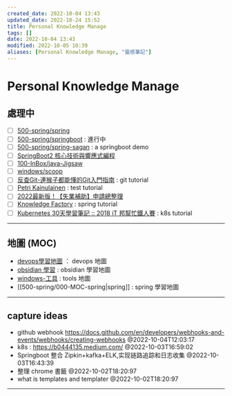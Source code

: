 ```yaml
---
created_date: 2022-10-04 13:43
updated_date: 2022-10-24 15:52
title: Personal Knowledge Manage
tags: []
date: 2022-10-04 13:43
modified: 2022-10-05 10:39
aliases: [Personal Knowledge Manage, "靈感筆記"]
---
```


# Personal Knowledge Manage

## 處理中

- [ ] [500-spring/spring](500-spring/spring.md)
- [ ] [500-spring/springboot](500-spring/springboot.md) : 進行中
- [ ] [500-spring/spring-sagan](500-spring/spring-sagan.md) : a springboot demo 
- [ ] [SpringBoot2 核心技術與響應式編程](500-spring/尚矽谷-SpringBoot2核心技術.md)
- [ ] [100-InBox/java-Jigsaw](100-InBox/java-Jigsaw.md)
- [ ] [windows/scoop](windows/scoop.md)
- [ ] [反查Git-連猴子都能懂的Git入門指南](https://backlog.com/git-tutorial/tw/reference/) : git tutorial
- [ ] [Petri Kainulainen](https://www.petrikainulainen.net/) : test tutorial
- [ ] [2022最新版！【失業補助】申請總整理](https://pro.104.com.tw/vip/preLogin/recruiterForum/post/59099#001)
- [ ] [Knowledge Factory](https://www.knowledgefactory.net/) : spring tutorial
- [ ] [Kubernetes 30天學習筆記 :: 2018 iT 邦幫忙鐵人賽](https://ithelp.ithome.com.tw/users/20103753/ironman/1590) : k8s tutorial

---

## 地圖 (MOC)

- [devops學習地圖](400-devops/000-MOC-devops.md) ： devops 地圖
- [obsidian 學習](200-學習OB/000-obsidian.md) : obsidian 學習地圖
- [windows-工具](windows/000-MOC-tools.md) : tools 地圖
- [[500-spring/000-MOC-spring|spring]] : spring 學習地圖


---

## capture ideas

- github webhook https://docs.github.com/en/developers/webhooks-and-events/webhooks/creating-webhooks @2022-10-04T12:03:17
- k8s : https://b0444135.medium.com/ @2022-10-03T16:59:02
- Springboot 整合 Zipkin+kafka+ELK,实现链路追踪和日志收集 @2022-10-03T16:43:39
- 整理 chrome 書籤 @2022-10-02T18:20:97
- what is templates and templater @2022-10-02T18:20:97

---
